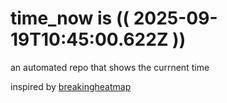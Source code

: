 # time_now is (( 2025-09-19T10:45:00.622Z ))

an automated repo that shows the currnent time

inspired by [breakingheatmap](https://github.com/breakingheatmap/breakingheatmap)
